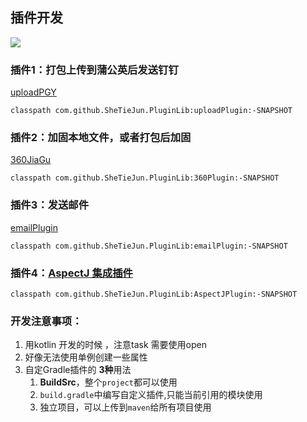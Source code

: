 ## 插件开发
[![](https://jitpack.io/v/SheTieJun/PluginLib.svg)](https://jitpack.io/#SheTieJun/PluginLib)

### 插件1：打包上传到蒲公英后发送钉钉 

[uploadPGY](uploadPlugin/README.MD)
```
classpath com.github.SheTieJun.PluginLib:uploadPlugin:-SNAPSHOT
```
### 插件2：加固本地文件，或者打包后加固

[360JiaGu](360Plugin/Readme.MD)
```
classpath com.github.SheTieJun.PluginLib:360Plugin:-SNAPSHOT
```

### 插件3：发送邮件

[emailPlugin](emailPlugin/ReadMe.md)
```
classpath com.github.SheTieJun.PluginLib:emailPlugin:-SNAPSHOT
```

### 插件4：[AspectJ 集成插件](AspectJPlugin/README.MD)
```
classpath com.github.SheTieJun.PluginLib:AspectJPlugin:-SNAPSHOT
```


### 开发注意事项：
1. 用kotlin 开发的时候 ，注意task 需要使用open
2. 好像无法使用单例创建一些属性
3. 自定Gradle插件的 **3种**用法 
   1. **BuildSrc**，整个`project`都可以使用
   2. `build.gradle`中编写自定义插件,只能当前引用的模块使用
   3. 独立项目，可以上传到`maven`给所有项目使用

